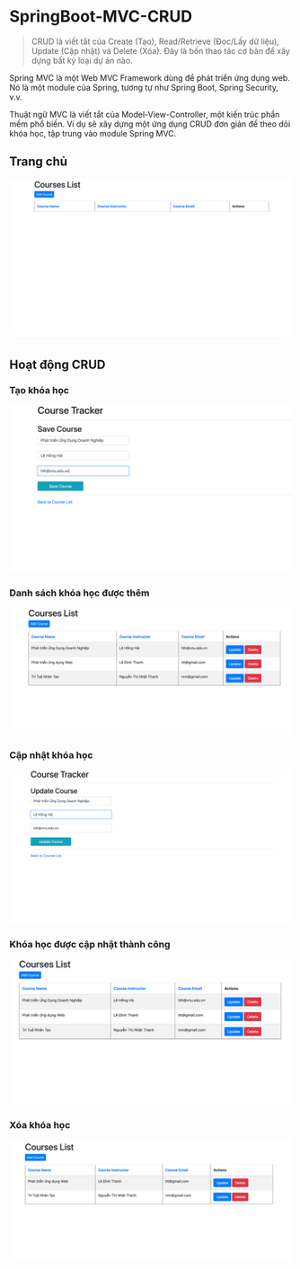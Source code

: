 # SpringBoot-MVC-CRUD
>CRUD là viết tắt của Create (Tạo), Read/Retrieve (Đọc/Lấy dữ liệu), Update (Cập nhật) và Delete (Xóa). Đây là bốn thao tác cơ bản để xây dựng bất kỳ loại dự án nào.

Spring MVC là một Web MVC Framework dùng để phát triển ứng dụng web. Nó là một module của Spring, tương tự như Spring Boot, Spring Security, v.v.

Thuật ngữ MVC là viết tắt của Model-View-Controller, một kiến trúc phần mềm phổ biến.
Ví dụ sẽ xây dựng một ứng dụng CRUD đơn giản để theo dõi khóa học, tập trung vào module Spring MVC.
## Trang chủ
![img.png](img.png)
## Hoạt động CRUD

### Tạo khóa học
![img_1.png](img_1.png)
### Danh sách khóa học được thêm
![img_2.png](img_2.png)
### Cập nhật khóa học
![img_3.png](img_3.png)
### Khóa học được cập nhật thành công
![img_4.png](img_4.png)
### Xóa khóa học
![img_5.png](img_5.png)
